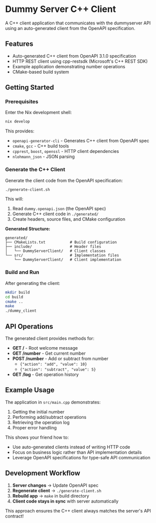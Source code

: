 # Dummy Server C++ Client

A C++ client application that communicates with the dummyserver API using an auto-generated client from the OpenAPI specification.

## Features

- Auto-generated C++ client from OpenAPI 3.1.0 specification
- HTTP REST client using cpp-restsdk (Microsoft's C++ REST SDK)
- Example application demonstrating number operations
- CMake-based build system

## Getting Started

### Prerequisites

Enter the Nix development shell:
```bash
nix develop
```

This provides:
- `openapi-generator-cli` - Generates C++ client from OpenAPI spec
- `cmake`, `gcc` - C++ build tools
- `cpprest`, `boost`, `openssl` - HTTP client dependencies
- `nlohmann_json` - JSON parsing

### Generate the C++ Client

Generate the client code from the OpenAPI specification:
```bash
./generate-client.sh
```

This will:
1. Read `dummy.openapi.json` (the OpenAPI spec)
2. Generate C++ client code in `./generated/`
3. Create headers, source files, and CMake configuration

**Generated Structure:**
```
generated/
├── CMakeLists.txt           # Build configuration
├── include/                 # Header files
│   └── DummyServerClient/   # Client classes
└── src/                     # Implementation files
    └── DummyServerClient/   # Client implementation
```

### Build and Run

After generating the client:
```bash
mkdir build
cd build
cmake ..
make
./dummy_client
```

## API Operations

The generated client provides methods for:

- **GET /** - Root welcome message
- **GET /number** - Get current number
- **POST /number** - Add or subtract from number
  - `{"action": "add", "value": 10}`
  - `{"action": "subtract", "value": 5}`
- **GET /log** - Get operation history

## Example Usage

The application in `src/main.cpp` demonstrates:
1. Getting the initial number
2. Performing add/subtract operations
3. Retrieving the operation log
4. Proper error handling

This shows your friend how to:
- Use auto-generated clients instead of writing HTTP code
- Focus on business logic rather than API implementation details
- Leverage OpenAPI specifications for type-safe API communication

## Development Workflow

1. **Server changes** → Update OpenAPI spec
2. **Regenerate client** → `./generate-client.sh`  
3. **Rebuild app** → `make` in build directory
4. **Client code stays in sync** with server automatically

This approach ensures the C++ client always matches the server's API contract!